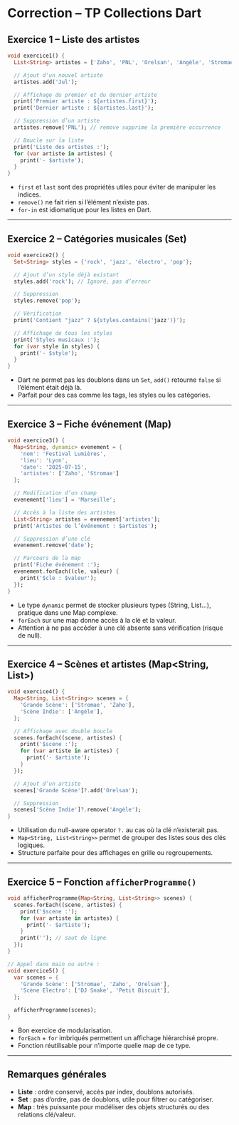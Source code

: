 # Correction – TP Collections Dart
## Exercice 1 – Liste des artistes

```dart
void exercice1() {
  List<String> artistes = ['Zaho', 'PNL', 'Orelsan', 'Angèle', 'Stromae'];

  // Ajout d'un nouvel artiste
  artistes.add('Jul');

  // Affichage du premier et du dernier artiste
  print('Premier artiste : ${artistes.first}');
  print('Dernier artiste : ${artistes.last}');

  // Suppression d’un artiste
  artistes.remove('PNL'); // remove supprime la première occurrence

  // Boucle sur la liste
  print('Liste des artistes :');
  for (var artiste in artistes) {
    print('- $artiste');
  }
}
```

* `first` et `last` sont des propriétés utiles pour éviter de manipuler les indices.
* `remove()` ne fait rien si l’élément n’existe pas.
* `for-in` est idiomatique pour les listes en Dart.

---

## Exercice 2 – Catégories musicales (Set)

```dart
void exercice2() {
  Set<String> styles = {'rock', 'jazz', 'électro', 'pop'};

  // Ajout d’un style déjà existant
  styles.add('rock'); // Ignoré, pas d’erreur

  // Suppression
  styles.remove('pop');

  // Vérification
  print('Contient "jazz" ? ${styles.contains('jazz')}');

  // Affichage de tous les styles
  print('Styles musicaux :');
  for (var style in styles) {
    print('- $style');
  }
}
```

* Dart ne permet pas les doublons dans un `Set`, `add()` retourne `false` si l’élément était déjà là.
* Parfait pour des cas comme les tags, les styles ou les catégories.

---

## Exercice 3 – Fiche événement (Map)

```dart
void exercice3() {
  Map<String, dynamic> evenement = {
    'nom': 'Festival Lumières',
    'lieu': 'Lyon',
    'date': '2025-07-15',
    'artistes': ['Zaho', 'Stromae']
  };

  // Modification d’un champ
  evenement['lieu'] = 'Marseille';

  // Accès à la liste des artistes
  List<String> artistes = evenement['artistes'];
  print('Artistes de l’événement : $artistes');

  // Suppression d’une clé
  evenement.remove('date');

  // Parcours de la map
  print('Fiche événement :');
  evenement.forEach((cle, valeur) {
    print('$cle : $valeur');
  });
}
```

* Le type `dynamic` permet de stocker plusieurs types (String, List…), pratique dans une Map complexe.
* `forEach` sur une map donne accès à la clé et la valeur.
* Attention à ne pas accéder à une clé absente sans vérification (risque de null).

---

## Exercice 4 – Scènes et artistes (Map\<String, List<String>>)

```dart
void exercice4() {
  Map<String, List<String>> scenes = {
    'Grande Scène': ['Stromae', 'Zaho'],
    'Scène Indie': ['Angèle'],
  };

  // Affichage avec double boucle
  scenes.forEach((scene, artistes) {
    print('$scene :');
    for (var artiste in artistes) {
      print('- $artiste');
    }
  });

  // Ajout d’un artiste
  scenes['Grande Scène']?.add('Orelsan');

  // Suppression
  scenes['Scène Indie']?.remove('Angèle');
}
```

* Utilisation du null-aware operator `?.` au cas où la clé n’existerait pas.
* `Map<String, List<String>>` permet de grouper des listes sous des clés logiques.
* Structure parfaite pour des affichages en grille ou regroupements.

---

## Exercice 5 – Fonction `afficherProgramme()`

```dart
void afficherProgramme(Map<String, List<String>> scenes) {
  scenes.forEach((scene, artistes) {
    print('$scene :');
    for (var artiste in artistes) {
      print('- $artiste');
    }
    print(''); // saut de ligne
  });
}

// Appel dans main ou autre :
void exercice5() {
  var scenes = {
    'Grande Scène': ['Stromae', 'Zaho', 'Orelsan'],
    'Scène Electro': ['DJ Snake', 'Petit Biscuit'],
  };

  afficherProgramme(scenes);
}
```

* Bon exercice de modularisation.
* `forEach` + `for` imbriqués permettent un affichage hiérarchisé propre.
* Fonction réutilisable pour n’importe quelle map de ce type.

---

## Remarques générales

* **Liste** : ordre conservé, accès par index, doublons autorisés.
* **Set** : pas d’ordre, pas de doublons, utile pour filtrer ou catégoriser.
* **Map** : très puissante pour modéliser des objets structurés ou des relations clé/valeur.